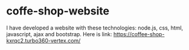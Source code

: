 # coffe-shop-website
I have developed a website with these technologies: node.js, css, html, javascript, ajax and bootstrap.
Here is link: 
https://coffee-shop-kxrqc2.turbo360-vertex.com/
